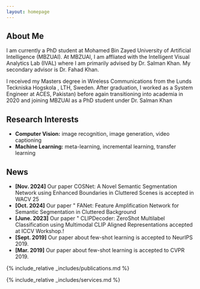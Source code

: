 ```yaml
---
layout: homepage
---
```


## About Me

I am currently a PhD student at Mohamed Bin Zayed University of Artificial Intelligence (MBZUAI). At MBZUAI, I am affliated with the Intelligent Visual Analytics Lab (IVAL) where I am primarily advised by Dr. Salman Khan. My secondary advisor is Dr. Fahad Khan.

I received my Masters degree in Wireless Communications from the Lunds Teckniska Hogskola , LTH, Sweden. After graduation, I worked as a System Engineer at ACES, Pakistan) before again transitioning into academia in 2020 and joining MBZUAI as a PhD student under Dr. Salman Khan
## Research Interests

- **Computer Vision:** image recognition, image generation, video captioning
- **Machine Learning:** meta-learning, incremental learning, transfer learning

## News

- **[Nov. 2024]** Our paper COSNet: A Novel Semantic Segmentation Network using Enhanced Boundaries in Cluttered Scenes is accepted in WACV 25
- **[Oct. 2024]** Our paper " FANet: Feature Amplification Network for Semantic Segmentation in Cluttered Background
- **[June. 2023]** Our paper " CLIPDecoder: ZeroShot Multilabel Classification using Multimodal CLIP Aligned Representations accepted at ICCV Workshop.!
- **[Sept. 2019]** Our paper about few-shot learning is accepted to NeurIPS 2019.
- **[Mar. 2019]** Our paper about few-shot learning is accepted to CVPR 2019.

{% include_relative _includes/publications.md %}

{% include_relative _includes/services.md %}
